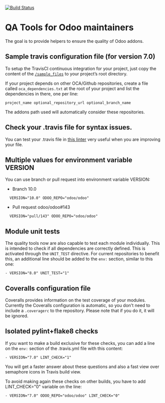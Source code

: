 [![Build Status](https://travis-ci.org/Jarsa-dev/maintainer-quality-tools.svg)](https://travis-ci.org/OCA/maintainer-quality-tools)

QA Tools for Odoo maintainers
=============================

The goal is to provide helpers to ensure the quality of Odoo addons.

Sample travis configuration file (for version 7.0)
--------------------------------------------------

To setup the TravisCI continuous integration for your project, just copy the
content of the [`/sample_files`](https://github.com/OCA/maintainer-quality-tools/tree/master/sample_files)
to your project’s root directory.

If your project depends on other OCA/Github repositories, create a file called `oca_dependencies.txt` at the root of your project and list the dependencies in there, one per line:

    project_name optional_repository_url optional_branch_name

The addons path used will automatically consider these repositories.

Check your .travis file for syntax issues.
------------------------------------------

You can test your .travis file in [this linter](http://lint.travis-ci.org/) very useful when you are improving your file.

Multiple values for environment variable VERSION
------------------------------------------------

You can use branch or pull request into environment variable VERSION:

- Branch 10.0
```
  VERSION="10.0" ODOO_REPO="odoo/odoo"
```

- Pull request odoo/odoo#143
```
  VERSION="pull/143" ODOO_REPO="odoo/odoo"
```

Module unit tests
-----------------

The quality tools now are also capable to test each module individually.
This is intended to check if all dependencies are correctly defined.
This is activated through the `UNIT_TEST` directive.
For current repositories to benefit this, an additional line should be added to the `env:` section,
similar to this one:

    - VERSION="8.0" UNIT_TEST="1"


Coveralls configuration file
----------------------------

Coveralls provides information on the test coverage of your modules.
Currently the Coveralls configuration is automatic, so you don't need to include a `.coveragerc`
to the repository. Please note that if you do it, it will be ignored.


Isolated pylint+flake8 checks
-----------------------------
If you want to make a build exclusive for these checks, you can add a line
on the `env:` section of the .travis.yml file with this content:

    - VERSION="7.0" LINT_CHECK="1"

You will get a faster answer about these questions and also a fast view over
semaphore icons in Travis build view.

To avoid making again these checks on other builds, you have to add
LINT_CHECK="0" variable on the line:

    - VERSION="7.0" ODOO_REPO="odoo/odoo" LINT_CHECK="0"
